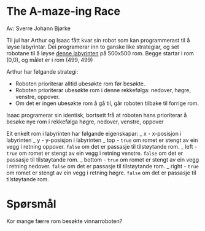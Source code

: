 # The A-maze-ing Race

Av: Sverre Johann Bjørke

Til jul har Arthur og Isaac fått kvar sin robot som kan programmerast til å
løyse labyrintar. Dei programerar inn to ganske like strategiar, og set robotane
til å løyse [denne labyrinten](maze.txt.zip) på 500x500 rom. Begge startar i rom
(0,0), og målet er i rom (499, 499)

Arthur har følgande strategi:

- Roboten prioriterar alltid ubesøkte rom før besøkte.
- Roboten prioriterar ubesøkte rom i denne rekkefølga: nedover, høgre, venstre,
  oppover.
- Om det er ingen ubesøkte rom å gå til, går roboten tilbake til forrige rom.

Isaac programerar sin identisk, bortsett frå at roboten hans prioriterar å
besøke nye rom i rekkefølga høgre, nedover, venstre, oppover

Eit enkelt rom i labyrinten har følgande eigenskapar: _ x - x-posisjon i
labyrinten _ y - y-posisjon i labyrinten _ top - `true` om romet er stengt av
ein vegg i retning oppover. `false` om det er passasje til tilstøytande rom. _
left - `true` om romet er stengt av ein vegg i retning venstre. `false` om det
er passasje til tilstøytande rom. _ bottom - `true` om romet er stengt av ein
vegg i retning nedover. `false` om det er passasje til tilstøytande rom. _
right - `true` om romet er stengt av ein vegg i retning høgre. `false` om det er
passasje til tilstøytande rom.

# Spørsmål

Kor mange færre rom besøkte vinnarroboten?

